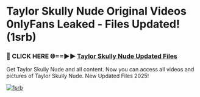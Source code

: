 # Taylor Skully Nude Original Videos 0nlyFans Leaked - Files Updated! (1srb)

<h3>🔴 CLICK HERE 🌐==►► <a href="https://tinyurl.com/4mcuefdz" rel="nofollow">Taylor Skully Nude Updated Files</a></h3>

Get Taylor Skully Nude and all content. Now you can access all videos and pictures of Taylor Skully Nude. New Updated Files 2025!

[![1srb](https://i.imgur.com/StAQSOY.gif)](https://tinyurl.com/4mcuefdz)
